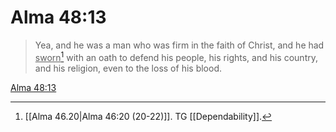 # Alma 48:13

> Yea, and he was a man who was firm in the faith of Christ, and he had <u>sworn</u>[^a] with an oath to defend his people, his rights, and his country, and his religion, even to the loss of his blood.

[Alma 48:13](https://www.churchofjesuschrist.org/study/scriptures/bofm/alma/48?lang=eng&id=p13#p13)


[^a]: [[Alma 46.20|Alma 46:20 (20-22)]]. TG [[Dependability]].
